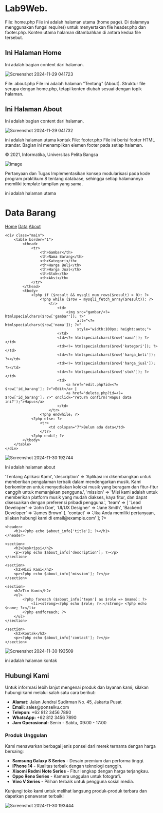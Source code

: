 # Lab9Web.
 File: home.php
File ini adalah halaman utama (home page). Di dalamnya menggunakan fungsi require() untuk menyertakan file header.php dan footer.php. Konten utama halaman ditambahkan di antara kedua file tersebut.

<?php require('header.php'); ?>
<div class="content">
    <h2>Ini Halaman Home</h2>
<p>Ini adalah bagian content dari halaman.</p>
</div>
<?php require('footer.php'); ?>

![Screenshot 2024-11-29 041723](https://github.com/user-attachments/assets/8e300c7d-bbdd-400e-92e7-c5ca4e41996a)

File: about.php
File ini adalah halaman "Tentang" (About). Struktur file serupa dengan home.php, tetapi konten diubah sesuai dengan topik halaman.

<?php require('header.php'); ?>
<div class="content">
<h2>Ini Halaman About</h2>
<p>Ini adalah bagian content dari halaman.</p>
</div>
<?php require('footer.php'); ?>

![Screenshot 2024-11-29 041732](https://github.com/user-attachments/assets/c774c010-4dc4-4085-a4b1-ab8e89cb80bb)

ini adalah halaman utama kontak
File: footer.php
File ini berisi footer HTML standar. Bagian ini menampilkan elemen footer pada setiap halaman.

<footer>
<p>&copy; 2021, Informatika, Universitas Pelita Bangsa</p>
</footer>
</div>
</body>
</html>

![image](https://github.com/user-attachments/assets/95a8620f-1449-4de7-83bf-9da9300a3c76)

Pertanyaan dan Tugas
Implementasikan konsep modularisasi pada kode program praktikum 8 tentang
database, sehingga setiap halamannya memiliki template tampilan yang sama.

ini adalah halaman utama
<?php
include("koneksi.php");

// Query untuk menampilkan data
$sql = 'SELECT * FROM data_barang';
$result = mysqli_query($conn, $sql);

if (!$result) {
    die("Query gagal: " . mysqli_error($conn));
}
?>
<!DOCTYPE html>
<html lang="en">
<head>
    <meta charset="UTF-8">
    <meta name="viewport" content="width=device-width, initial-scale=1.0">
    <link href="style.css" rel="stylesheet" type="text/css" />
    <title>Data Barang</title>
</head>
<body>
<div class="container">
    <h1>Data Barang</h1>
    <nav>
    <a href="index.php">Home</a>
    <a href="data.php">Data</a>
    <a href="about.php">About</a>
</nav>

    <div class="main">
        <table border="1">
            <thead>
                <tr>
                    <th>Gambar</th>
                    <th>Nama Barang</th>
                    <th>Kategori</th>
                    <th>Harga Beli</th>
                    <th>Harga Jual</th>
                    <th>Stok</th>
                    <th>Aksi</th>
                </tr>
            </thead>
            <tbody>
                <?php if ($result && mysqli_num_rows($result) > 0): ?>
                    <?php while ($row = mysqli_fetch_array($result)): ?>
                        <tr>
                            <td>
                                <img src="gambar/<?= htmlspecialchars($row['gambar']); ?>" 
                                     alt="<?= htmlspecialchars($row['nama']); ?>" 
                                     style="width:100px; height:auto;">
                            </td>
                            <td><?= htmlspecialchars($row['nama']); ?></td>
                            <td><?= htmlspecialchars($row['kategori']); ?></td>
                            <td><?= htmlspecialchars($row['harga_beli']); ?></td>
                            <td><?= htmlspecialchars($row['harga_jual']); ?></td>
                            <td><?= htmlspecialchars($row['stok']); ?></td>
                            <td>
                                <a href="edit.php?id=<?= $row['id_barang']; ?>">Edit</a> |
                                <a href="delete.php?id=<?= $row['id_barang']; ?>" onclick="return confirm('Hapus data ini?');">Hapus</a>
                            </td>
                        </tr>
                    <?php endwhile; ?>
                <?php else: ?>
                    <tr>
                        <td colspan="7">Belum ada data</td>
                    </tr>
                <?php endif; ?>
            </tbody>
        </table>
    </div>
</div>
</body>
</html>
<?php require('footer.php'); ?>

![Screenshot 2024-11-30 192744](https://github.com/user-attachments/assets/e9c81c76-b82f-4e8b-8040-9f654bf2da3f)

Ini adalah halaman about
<?php require('header.php'); ?>

<?php
// Data untuk halaman About
$about_info = [
    'title' => 'Tentang Aplikasi Kami',
    'description' => 'Aplikasi ini dikembangkan untuk memberikan pengalaman terbaik dalam mendengarkan musik. Kami berkomitmen untuk menyediakan koleksi musik yang beragam dan fitur-fitur canggih untuk memanjakan pengguna.',
    'mission' => 'Misi kami adalah untuk memberikan platform musik yang mudah diakses, kaya fitur, dan dapat disesuaikan dengan preferensi pribadi pengguna.',
    'team' => [
        'Lead Developer' => 'John Doe',
        'UI/UX Designer' => 'Jane Smith',
        'Backend Developer' => 'James Brown'
    ],
    'contact' => 'Jika Anda memiliki pertanyaan, silakan hubungi kami di email@example.com'
];
?>

<!DOCTYPE html>
<html lang="id">
<head>
    <meta charset="UTF-8">
    <meta name="viewport" content="width=device-width, initial-scale=1.0">
    <title><?php echo $about_info['title']; ?></title>
    <link rel="stylesheet" href="styles.css">
</head>
<body>

    <header>
        <h1><?php echo $about_info['title']; ?></h1>
    </header>

    <section>
        <h2>Deskripsi</h2>
        <p><?php echo $about_info['description']; ?></p>
    </section>

    <section>
        <h2>Misi Kami</h2>
        <p><?php echo $about_info['mission']; ?></p>
    </section>

    <section>
        <h2>Tim Kami</h2>
        <ul>
            <?php foreach ($about_info['team'] as $role => $name): ?>
                <li><strong><?php echo $role; ?>:</strong> <?php echo $name; ?></li>
            <?php endforeach; ?>
        </ul>
    </section>

    <section>
        <h2>Kontak</h2>
        <p><?php echo $about_info['contact']; ?></p>
    </section>

</body>
</html>

<?php require('footer.php'); ?>

![Screenshot 2024-11-30 193509](https://github.com/user-attachments/assets/f9313590-42c8-42d5-a923-5b601d5dd525)

ini adalah halaman kontak

<?php require('header.php'); ?>
<div class="content">
<h2>Hubungi Kami</h2>
<p>Untuk informasi lebih lanjut mengenai produk dan layanan kami, silakan hubungi kami melalui salah satu cara berikut:</p>
<ul>
    <li><strong>Alamat:</strong> Jalan Jendral Sudirman No. 45, Jakarta Pusat</li>
    <li><strong>Email:</strong> sales@ponselku.com</li>
    <li><strong>Telepon:</strong> +62 812 3456 7890</li>
    <li><strong>WhatsApp:</strong> +62 812 3456 7890</li>
    <li><strong>Jam Operasional:</strong> Senin - Sabtu, 09:00 - 17:00</li>
</ul>

<h3>Produk Unggulan</h3>
<p>Kami menawarkan berbagai jenis ponsel dari merek ternama dengan harga bersaing:</p>
<ul>
    <li><strong>Samsung Galaxy S Series</strong> - Desain premium dan performa tinggi.</li>
    <li><strong>iPhone 14</strong> - Kualitas terbaik dengan teknologi canggih.</li>
    <li><strong>Xiaomi Redmi Note Series</strong> - Fitur lengkap dengan harga terjangkau.</li>
    <li><strong>Oppo Reno Series</strong> - Kamera unggulan untuk fotografi.</li>
    <li><strong>Vivo V Series</strong> - Pilihan terbaik untuk pengguna sosial media.</li>
</ul>

<p>Kunjungi toko kami untuk melihat langsung produk-produk terbaru dan dapatkan penawaran terbaik!</p>
</div>
<?php require('footer.php'); ?>

![Screenshot 2024-11-30 193444](https://github.com/user-attachments/assets/b96d2d5a-34a3-4c75-baae-cf167d44685d)

